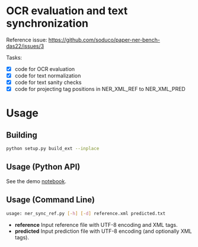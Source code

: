 # OCR evaluation and text synchronization

Reference issue: https://github.com/soduco/paper-ner-bench-das22/issues/3

Tasks:
- [x] code for OCR evaluation
- [x] code for text normalization
- [x] code for text sanity checks
- [x] code for projecting tag positions in NER_XML_REF to NER_XML_PRED

# Usage

## Building

```sh
python setup.py build_ext --inplace
```

## Usage (Python API)

See the demo [notebook](./DEMO.ipynb).

## Usage (Command Line)

```sh
usage: ner_sync_ref.py [-h] [-d] reference.xml predicted.txt
```


* **reference**    Input reference file with UTF-8 encoding and XML tags.
* **predicted**    Input prediction file with UTF-8 encoding (and optionally XML tags).
